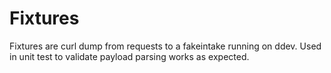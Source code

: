 # Fixtures

Fixtures are curl dump from requests to a fakeintake running on ddev. Used in unit test to validate payload parsing works as expected.
